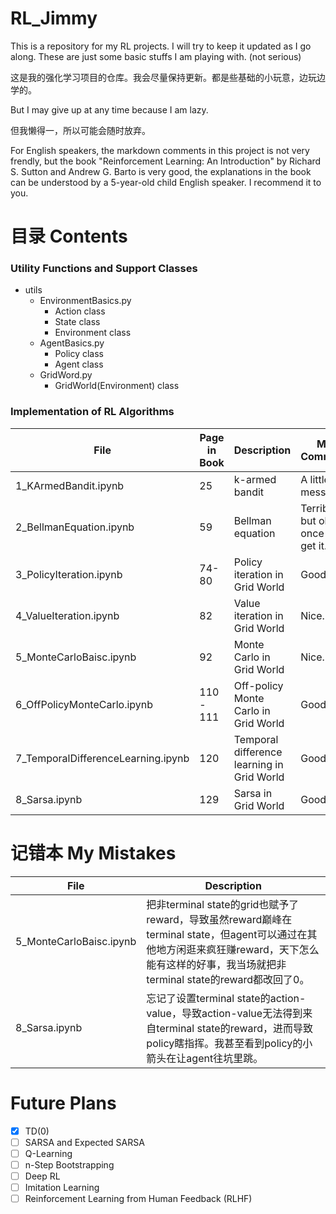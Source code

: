 # RL_Jimmy
This is a repository for my RL projects. I will try to keep it updated as I go along. These are just some basic stuffs I am playing with. (not serious)<p>
这是我的强化学习项目的仓库。我会尽量保持更新。都是些基础的小玩意，边玩边学的。<p>
But I may give up at any time because I am lazy.<p>
但我懒得一，所以可能会随时放弃。<p>
For English speakers, the markdown comments in this project is not very frendly, but the book "Reinforcement Learning: An Introduction" by Richard S. Sutton and Andrew G. Barto is very good, the explanations in the book can be understood by a 5-year-old child English speaker. I recommend it to you.<p>

# 目录 Contents 
### Utility Functions and Support Classes
- utils
  - EnvironmentBasics.py
    - Action class
    - State class
    - Environment class
  - AgentBasics.py
    - Policy class
    - Agent class
  - GridWord.py
    - GridWorld(Environment) class

### Implementation of RL Algorithms
| File | Page in Book | Description | My Comment |
| --- | --- | --- | --- |
| 1_KArmedBandit.ipynb | 25 | k-armed bandit | A little bit messy. |
| 2_BellmanEquation.ipynb | 59 | Bellman equation | Terrible, but ok once you get it. |
| 3_PolicyIteration.ipynb | 74-80 | Policy iteration in Grid World | Good. |
| 4_ValueIteration.ipynb | 82 | Value iteration in Grid World | Nice. |
| 5_MonteCarloBaisc.ipynb | 92 | Monte Carlo in Grid World | Nice. |
| 6_OffPolicyMonteCarlo.ipynb | 110 - 111 | Off-policy Monte Carlo in Grid World | Good. |
| 7_TemporalDifferenceLearning.ipynb | 120 | Temporal difference learning in Grid World | Good. |
| 8_Sarsa.ipynb | 129 | Sarsa in Grid World | Good. |

# 记错本 My Mistakes
| File | Description |
| --- | --- |
| 5_MonteCarloBaisc.ipynb | 把非terminal state的grid也赋予了reward，导致虽然reward巅峰在terminal state，但agent可以通过在其他地方闲逛来疯狂赚reward，天下怎么能有这样的好事，我当场就把非terminal state的reward都改回了0。 |
| 8_Sarsa.ipynb | 忘记了设置terminal state的action-value，导致action-value无法得到来自terminal state的reward，进而导致policy瞎指挥。我甚至看到policy的小箭头在让agent往坑里跳。|


# Future Plans
- [x] TD(0)
- [ ] SARSA and Expected SARSA
- [ ] Q-Learning
- [ ] n-Step Bootstrapping
- [ ] Deep RL
- [ ] Imitation Learning
- [ ] Reinforcement Learning from Human Feedback (RLHF)